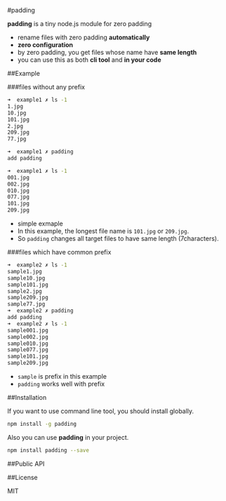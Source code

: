 #padding

**padding** is a tiny node.js module for zero padding

- rename files with zero padding **automatically**
- **zero configuration**
- by zero padding, you get files whose name have **same length**
- you can use this as both **cli tool** and **in your code**


##Example

###files without any prefix

```bash
➜  example1 ✗ ls -1
1.jpg
10.jpg
101.jpg
2.jpg
209.jpg
77.jpg

➜  example1 ✗ padding
add padding

➜  example1 ✗ ls -1
001.jpg
002.jpg
010.jpg
077.jpg
101.jpg
209.jpg
```

- simple exmaple
- In this example, the longest file name is `101.jpg` or `209.jpg`.
- So `padding` changes all target files to have same length (7characters).


###files which have common prefix

```bash
➜  example2 ✗ ls -1
sample1.jpg
sample10.jpg
sample101.jpg
sample2.jpg
sample209.jpg
sample77.jpg
➜  example2 ✗ padding
add padding
➜  example2 ✗ ls -1
sample001.jpg
sample002.jpg
sample010.jpg
sample077.jpg
sample101.jpg
sample209.jpg
```

- `sample` is prefix in this example
- `padding` works well with prefix


##Installation

If you want to use command line tool, you should install globally.

```bash
npm install -g padding
```

Also you can use **padding** in your project.

```bash
npm install padding --save
```

##Public API



##License

MIT